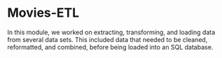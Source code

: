 # Movies-ETL

In this module, we worked on extracting, transforming, and loading data from several data sets. This included data that needed to be cleaned, reformatted, and combined, before being loaded into an SQL database.